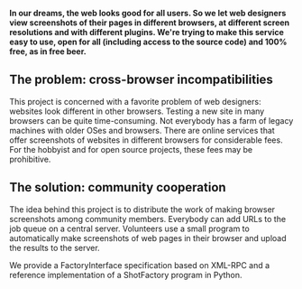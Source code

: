 **In our dreams, the web looks good for all users. So we let web designers view screenshots of their pages in different browsers, at different screen resolutions and with different plugins. We're trying to make this service easy to use, open for all (including access to the source code) and 100% free, as in free beer.**

## The problem: cross-browser incompatibilities ##

This project is concerned with a favorite problem of web designers: websites look different in other browsers. Testing a new site in many browsers can be quite time-consuming. Not everybody has a farm of legacy machines with older OSes and browsers. There are online services that offer screenshots of websites in different browsers for considerable fees. For the hobbyist and for open source projects, these fees may be prohibitive.

## The solution: community cooperation ##

The idea behind this project is to distribute the work of making browser screenshots among community members. Everybody can add URLs to the job queue on a central server. Volunteers use a small program to automatically make screenshots of web pages in their browser and upload the results to the server.

We provide a FactoryInterface specification based on XML-RPC and a reference implementation of a ShotFactory program in Python.